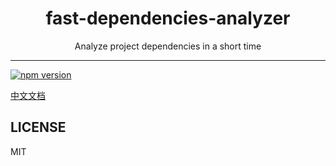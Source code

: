 <div align="center">
<h1>fast-dependencies-analyzer</h1>
Analyze project dependencies in a short time
</div>
<hr />

[![npm version](https://img.shields.io/npm/v/fast-dependencies-analyzer.svg?style=flat)](https://www.npmjs.com/package/fast-dependencies-analyzer)

[中文文档](https://github.com/ti-tian/fast-dependencies-analyzer/blob/master/README.zh.md)

## LICENSE

MIT

[npm]: https://www.npmjs.com/
